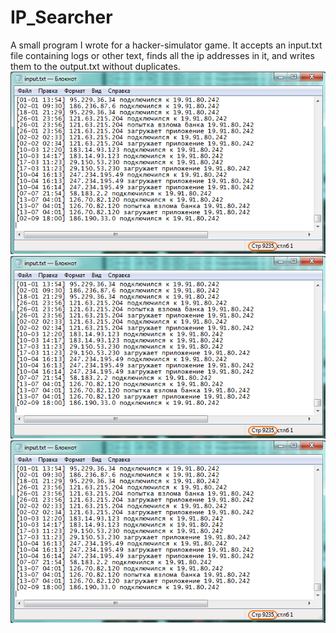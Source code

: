 # IP_Searcher
A small program I wrote for a hacker-simulator game. It accepts an input.txt file containing logs or other text, finds all the ip addresses in it, and writes them to the output.txt without duplicates.
![source](/Screenshots/1.png "Source txt-file")
![work](/Screenshots/1.png "Work of program")
![result](/Screenshots/1.png "Result")
